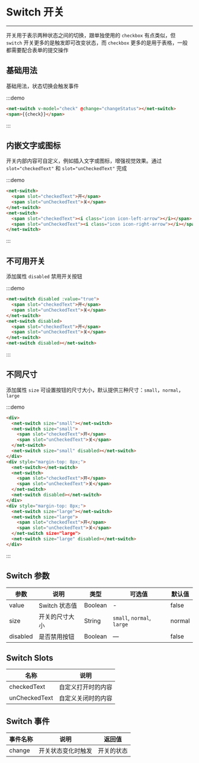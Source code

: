 
# Switch 开关

----

开关用于表示两种状态之间的切换，跟单独使用的 `checkbox` 有点类似，但 `switch` 开关更多的是触发即可改变状态，而 `checkbox` 更多的是用于表格，一般都需要配合表单的提交操作

## 基础用法

基础用法，状态切换会触发事件

:::demo
```html
<net-switch v-model="check" @change="changeStatus"></net-switch>
<span>{{check}}</span>
```
:::

## 内嵌文字或图标

开关内部内容可自定义，例如插入文字或图标，增强视觉效果。通过 `slot="checkedText"` 和 `slot="unCheckedText"` 完成

:::demo
```html
<net-switch>
  <span slot="checkedText">开</span>
  <span slot="unCheckedText">关</span>
</net-switch>
<net-switch>
  <span slot="checkedText"><i class="icon icon-left-arrow"></i></span>
  <span slot="unCheckedText"><i class="icon icon-right-arrow"></i></span>
</net-switch>
```
:::

## 不可用开关

添加属性 `disabled` 禁用开关按钮

:::demo
```html
<net-switch disabled :value="true">
  <span slot="checkedText">开</span>
  <span slot="unCheckedText">关</span>
</net-switch>
<net-switch disabled>
  <span slot="checkedText">开</span>
  <span slot="unCheckedText">关</span>
</net-switch>
<net-switch disabled></net-switch>
```
:::

## 不同尺寸

添加属性 `size` 可设置按钮的尺寸大小，默认提供三种尺寸：`small`，`normal`，`large`

:::demo
```html
<div>
  <net-switch size="small"></net-switch>
  <net-switch size="small">
    <span slot="checkedText">开</span>
    <span slot="unCheckedText">关</span>
  </net-switch>
  <net-switch size="small" disabled></net-switch>
</div>
<div style="margin-top: 8px;">
  <net-switch></net-switch>
  <net-switch>
    <span slot="checkedText">开</span>
    <span slot="unCheckedText">关</span>
  </net-switch>
  <net-switch disabled></net-switch>
</div>
<div style="margin-top: 8px;">
  <net-switch size="large"></net-switch>
  <net-switch size="large">
    <span slot="checkedText">开</span>
    <span slot="unCheckedText">关</span>
  </net-switch size="large">
  <net-switch size="large" disabled></net-switch>
</div>
```
:::

## Switch 参数

| 参数      | 说明          | 类型      | 可选值                           | 默认值  |
|---------- |-------------- |---------- |--------------------------------  |-------- |
| value | Switch 状态值 | Boolean | - | false |
| size | 开关的尺寸大小 | String | `small`, `normal`, `large` | normal |
| disabled | 是否禁用按钮 | Boolean | — | false |

## Switch Slots

| 名称      | 说明          |
|---------- |-------------- |
| checkedText | 自定义打开时的内容 |
| unCheckedText | 自定义关闭时的内容 |

## Switch 事件

| 事件名称      | 说明          | 返回值  |
|---------- |-------------- |---------- |
| change | 开关状态变化时触发 | 开关的状态 |

<script>
export default {
  data() {
    return {
      check: true
    }
  },
  methods: {
    changeStatus(status) {
      this.check = status
    }
  }
}
</script>

<style lang="scss" scoped>
.net-switch + .net-switch {
  margin-left: 20px;
}
</style>
